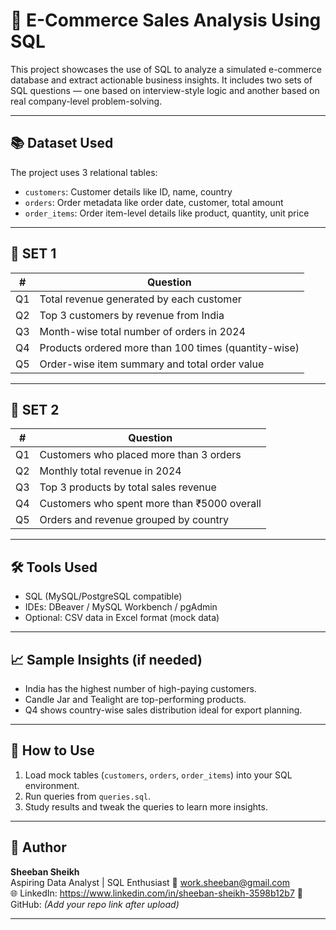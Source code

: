 # 🛒 E-Commerce Sales Analysis Using SQL

This project showcases the use of SQL to analyze a simulated e-commerce database and extract actionable business insights. It includes two sets of SQL questions — one based on interview-style logic and another based on real company-level problem-solving.

---

## 📚 Dataset Used

The project uses 3 relational tables:

- `customers`: Customer details like ID, name, country
- `orders`: Order metadata like order date, customer, total amount
- `order_items`: Order item-level details like product, quantity, unit price

---

## 🔹 SET 1 

| #   | Question                                                                 |
|-----|--------------------------------------------------------------------------|
| Q1  | Total revenue generated by each customer                                |
| Q2  | Top 3 customers by revenue from India                                   |
| Q3  | Month-wise total number of orders in 2024                               |
| Q4  | Products ordered more than 100 times (quantity-wise)                    |
| Q5  | Order-wise item summary and total order value                           |

---

## 🔹 SET 2 

| #   | Question                                                                 |
|-----|--------------------------------------------------------------------------|
| Q1  | Customers who placed more than 3 orders                                 |
| Q2  | Monthly total revenue in 2024                                           |
| Q3  | Top 3 products by total sales revenue                                   |
| Q4  | Customers who spent more than ₹5000 overall                             |
| Q5  | Orders and revenue grouped by country                                   |

---

## 🛠 Tools Used

- SQL (MySQL/PostgreSQL compatible)
- IDEs: DBeaver / MySQL Workbench / pgAdmin
- Optional: CSV data in Excel format (mock data)

---

## 📈 Sample Insights (if needed)

- India has the highest number of high-paying customers.
- Candle Jar and Tealight are top-performing products.
- Q4 shows country-wise sales distribution ideal for export planning.

---

## 🚀 How to Use

1. Load mock tables (`customers`, `orders`, `order_items`) into your SQL environment.
2. Run queries from `queries.sql`.
3. Study results and tweak the queries to learn more insights.

---

## 📄 Author

**Sheeban Sheikh**  
Aspiring Data Analyst | SQL Enthusiast 
📧 [work.sheeban@gmail.com](mailto:work.sheeban@gmail.com)  
🌐 LinkedIn: https://www.linkedin.com/in/sheeban-sheikh-3598b12b7 
📂 GitHub: *(Add your repo link after upload)*

---

